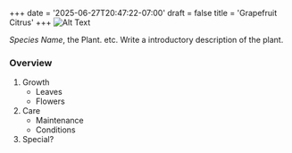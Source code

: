 +++
date = '2025-06-27T20:47:22-07:00'
draft = false
title = 'Grapefruit Citrus'
+++
![Alt Text](template.jpeg)

*Species Name*, the Plant. etc. Write a introductory description of the plant.

### Overview
1. Growth
    - Leaves
    - Flowers
2. Care
    - Maintenance 
    - Conditions 
3. Special?

